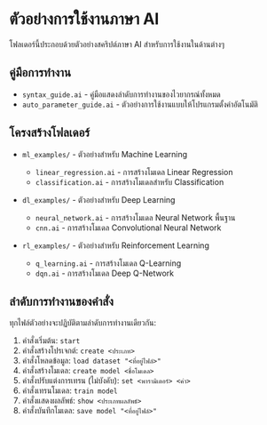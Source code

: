 
# ตัวอย่างการใช้งานภาษา AI

โฟลเดอร์นี้ประกอบด้วยตัวอย่างสคริปต์ภาษา AI สำหรับการใช้งานในด้านต่างๆ

## คู่มือการทำงาน

- `syntax_guide.ai` - คู่มือแสดงลำดับการทำงานของไวยากรณ์ทั้งหมด
- `auto_parameter_guide.ai` - ตัวอย่างการใช้งานแบบให้โปรแกรมตั้งค่าอัตโนมัติ

## โครงสร้างโฟลเดอร์

- `ml_examples/` - ตัวอย่างสำหรับ Machine Learning
  - `linear_regression.ai` - การสร้างโมเดล Linear Regression
  - `classification.ai` - การสร้างโมเดลสำหรับ Classification
  
- `dl_examples/` - ตัวอย่างสำหรับ Deep Learning
  - `neural_network.ai` - การสร้างโมเดล Neural Network พื้นฐาน
  - `cnn.ai` - การสร้างโมเดล Convolutional Neural Network
  
- `rl_examples/` - ตัวอย่างสำหรับ Reinforcement Learning
  - `q_learning.ai` - การสร้างโมเดล Q-Learning
  - `dqn.ai` - การสร้างโมเดล Deep Q-Network

## ลำดับการทำงานของคำสั่ง

ทุกไฟล์ตัวอย่างจะปฏิบัติตามลำดับการทำงานเดียวกัน:

1. คำสั่งเริ่มต้น: `start`
2. คำสั่งสร้างโปรเจกต์: `create <ประเภท>`
3. คำสั่งโหลดข้อมูล: `load dataset "<ที่อยู่ไฟล์>"`
4. คำสั่งสร้างโมเดล: `create model <ชื่อโมเดล>`
5. คำสั่งปรับแต่งการเทรน (ไม่บังคับ): `set <พารามิเตอร์> <ค่า>`
6. คำสั่งเทรนโมเดล: `train model`
7. คำสั่งแสดงผลลัพธ์: `show <ประเภทผลลัพธ์>`
8. คำสั่งบันทึกโมเดล: `save model "<ที่อยู่ไฟล์>"`
